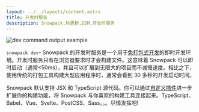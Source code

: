 ```yaml
---
layout: ../../layouts/content.astro
title: 开发时服务
description: Snowpack,热更新,ESM,开发时服务
---
```


![dev command output example](/img/snowpack-dev-startup-2.png)

`snowpack dev`- Snowpack 的开发时服务是一个用于[免打包式开发](/concepts/how-snowpack-works)的即时开发环境。开发时服务只有在浏览器要求时才会构建文件。这意味着 Snowpack 可以即时启动（通常<50ms），并且可以扩展到无限大的项目而不减慢速度。相比之下，使用传统的打包工具构建大型应用程序时，通常会看到 30 多秒的开发启动时间。

Snowpack 默认支持 JSX 和 TypeScript 源代码。你可以通过[自定义插件](/plugins)进一步扩展你的构建功能，将 Snowpack 与你喜欢的构建工具连接起来。TypeScript、Babel、Vue、Svelte、PostCSS、Sass。。。尽情发挥吧!
